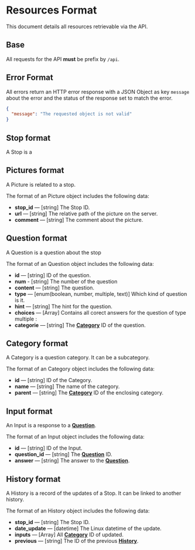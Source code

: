 # Resources Format

This document details all resources retrievable via the API.

## Base

All requests for the API **must** be prefix by `/api`.

## Error Format

All errors return an HTTP error response with a JSON Object as key `message` about the error and the status of the response set to match the error.

```json
{
  "message": "The requested object is not valid"
}
```

## Stop format

A Stop is a

## Pictures format

A Picture is related to a stop.

The format of an Picture object includes the following data:

- **stop_id** — [string] The Stop ID.
- **url** — [string] The relative path of the picture on the server.
- **comment** — [string] The comment about the picture.

## Question format

A Question is a question about the stop

The format of an Question object includes the following data:

- **id** — [string] ID of the question.
- **num** - [string] The number of the question
- **content** — [string] The question.
- **type** — [enum(boolean, number, multiple, text)] Which kind of question is it.
- **hint** — [string] The hint for the question.
- **choices** — [Array<string>] Contains all corect answers for the question of type multiple :
- **categorie** — [string] The **[Category][]** ID of the question.

## Category format

A Category is a question category. It can be a subcategory.

The format of an Category object includes the following data:

- **id** — [string] ID of the Category.
- **name** — [string] The name of the category.
- **parent** — [string] The **[Category][]** ID of the enclosing category.

## Input format

An Input is a response to a **[Question][]**.

The format of an Input object includes the following data:

- **id** — [string] ID of the Input.
- **question_id** — [string] The **[Question][]** ID.
- **answer** — [string] The answer to the **[Question][]**.

## History format

A History is a record of the updates of a Stop. It can be linked to another history.

The format of an History object includes the following data:

- **stop_id** — [string] The Stop ID.
- **date_update** — [datetime] The Linux datetime of the update.
- **inputs** — [Array<string>] All **[Category][]** ID of updated.
- **previous** — [string] The ID of the previous **[History][]**.

[stop]: ./formats.md#stop-format
[picture]: ./formats.md#picture-format
[question]: ./formats.md#question-format
[category]: ./formats.md#category-format
[input]: ./formats.md#input-format
[history]: ./formats.md#history-format
